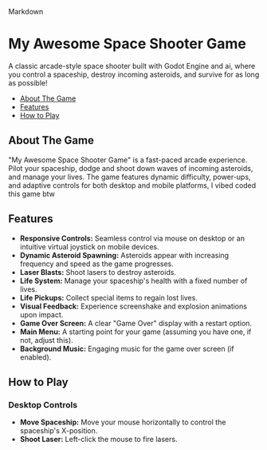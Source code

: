 Markdown

# My Awesome Space Shooter Game

A classic arcade-style space shooter built with Godot Engine and ai, where you control a spaceship, destroy incoming asteroids, and survive for as long as possible!

-   [About The Game](#about-the-game)
-   [Features](#features)
-   [How to Play](#how-to-play)

## About The Game

"My Awesome Space Shooter Game" is a fast-paced arcade experience. Pilot your spaceship, dodge and shoot down waves of incoming asteroids, and manage your lives. The game features dynamic difficulty, power-ups, and adaptive controls for both desktop and mobile platforms, I vibed coded this game btw

## Features

* **Responsive Controls:** Seamless control via mouse on desktop or an intuitive virtual joystick on mobile devices.
* **Dynamic Asteroid Spawning:** Asteroids appear with increasing frequency and speed as the game progresses.
* **Laser Blasts:** Shoot lasers to destroy asteroids.
* **Life System:** Manage your spaceship's health with a fixed number of lives.
* **Life Pickups:** Collect special items to regain lost lives.
* **Visual Feedback:** Experience screenshake and explosion animations upon impact.
* **Game Over Screen:** A clear "Game Over" display with a restart option.
* **Main Menu:** A starting point for your game (assuming you have one, if not, adjust this).
* **Background Music:** Engaging music for the game over screen (if enabled).

## How to Play

### Desktop Controls

* **Move Spaceship:** Move your mouse horizontally to control the spaceship's X-position.
* **Shoot Laser:** Left-click the mouse to fire lasers.


